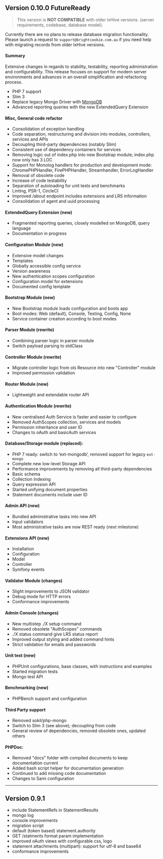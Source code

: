 ## Version 0.10.0 FutureReady

>This version is **NOT COMPATIBLE** with older lxHive versions. (server requirements, codebase, database model).

Currently there are no plans to release database migration functionality. Please launch a request to `support@brightcookie.com.au` if you need help with migrating records from older lxHive versions.

#### Summary
Extensive changes in regards to stability, testability, reporting administration and configurability.
This release focuses on support for modern server environments and advances in an overall simplification and refactoring process.

* PHP 7 support
* Slim 3
* Replace legacy Mongo Driver with [MongoDB](http://php.net/manual/en/set.mongodb.php)
* Advanced reporting queries with the new ExtendedQuery Extension

#### Misc, General code refactor
* Consolidation of exception handling
* Code separation, restructuring and division into modules, controllers, services and APIs
* Decoupling third-party dependencies (notably Slim)
* Consistent use of dependency containers for services
* Removing logic out of index.php into new Bootstrap module; index.php now only has 3 LOC
* Support for Monolog handlers for production and development mode: ChromePHPHandler, FirePHPHandler, Streamhandler, ErrorLogHandler
* Removal of obsolete code
* Increase of code testability
* Separation of autoloading for unit tests and benchmarks
* Linting, PSR-1, CircleCI
* Improved /about endpoint includes extensions and LRS information
* Consolidation of agent and uuid processing

#### ExtendedQuery Extension (new)
* Fragmented reporting queries, closely modelled on MongoDB, query language
* Documentation in progress

#### Configuration Module (new)
* Extensive model changes
* Templates
* Globally accessible config service
* Version awareness
* New authentication scopes configuration
* Configuration model for extensions
* Documented config template

#### Bootstrap Module (new)
* New Bootstrap module loads configuration and boots app
* Boot modes: Web (default), Console, Testing, Config, None
* Service container creation according to boot modes

#### Parser Module (rewrite)
* Combining parser logic in parser module
* Switch payload parsing to stdClass

#### Controller Module (rewrite)
* Migrate controller logic from ols Resource into new "Controller" module
* Improved permission validation

#### Router Module (new)
* Lightweight and extendable router API

#### Authentication Module (rewrite)
* New centralised Auth Service is faster and easier to configure
* Removed AuthScopes collection, services and models
* Permission inheritance and user ID
* Changes to oAuth and basicAuth services

#### Database/Storage module (replaced):
* PHP 7 ready: switch to ‘ext-mongodb’, removed support for legacy `ext-mongo`
* Complete new low-level Storage API
* Performance improvements by removing all third-party dependencies
* Basic schema
* Collection Indexing
* Query expression API
* Started unifying document properties
* Statement documents include user ID

#### Admin API (new)
* Bundled administrative tasks into new API
* Input validators
* Most administrative tasks are now REST ready (next milestone)

#### Extensions API (new)
* Installation
* Configuration
* Model
* Controller
* Symfony events

#### Validator Module (changes)
* Slight improvements to JSON validator
* Debug mode for HTTP errors
* Conformance improvements

#### Admin Console (changes)
* New multistep ./X setup command
* Removed obsolete "AuthScopes" commands
* ./X status command give LRS status report
* Improved output styling and added command hints
* Strict validation for emails and passwords

#### Unit test (new)
* PHPUnit configurations, base classes, with instructions and examples
* Started migration tests
* Mongo test API

#### Benchmarking (new)
* PHPBench support and configuration

#### Third Party support
* Removed sokil/php-mongo
* Switch to Slim 3 (see above); decoupling from code
* General review of dependencies, removed obsolete ones, updated others

#### PHPDoc:
* Removed "docs" folder with compiled documents to keep documentation current
* Added bash script helper for documentation generation
* Continued to add missing code documentation
* Changes to Sami configuration

----

## Version 0.9.1

* include StatementRefs in StatementResults
* mongo log
* console improvements
* migration script
* default (token based) statement.authority
* GET /statments format param implementation
* improved oAuth views with configurable css, logo
* statement attachments (multipart): support for utf-8 and base64
* conformance improvements
